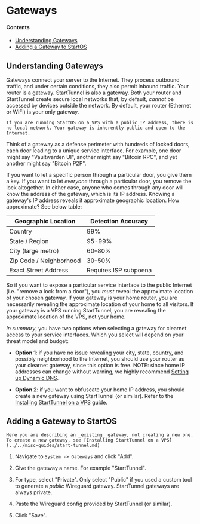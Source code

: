 # Gateways

#### Contents

- [Understanding Gateways](#understanding-gateways)
- [Adding a Gateway to StartOS](#adding-a-gateway-to-startos)

## Understanding Gateways

Gateways connect your server to the Internet. They process outbound traffic, and under certain conditions, they also permit inbound traffic. Your router is a gateway. StartTunnel is also a gateway. Both your router and StartTunnel create secure local networks that, by default, _cannot_ be accessed by devices outside the network. By default, your router (Ethernet or WiFi) is your only gateway.

```admonish note
If you are running StartOS on a VPS with a public IP address, there is no local network. Your gateway is inherently public and open to the Internet.
```

Think of a gateway as a defense perimeter with hundreds of locked doors, each door leading to a unique service interface. For example, one door might say "Vaultwarden UI", another might say "Bitcoin RPC", and yet another might say "Bitcoin P2P".

If you want to let a specific person through a particular door, you give them a key. If you want to let _everyone_ through a particular door, you remove the lock altogether. In either case, anyone who comes through any door will know the address of the gateway, which is its IP address. Knowing a gateway's IP address reveals it approximate geographic location. How approximate? See below table:

| Geographic Location     | Detection Accuracy    |
| ----------------------- | --------------------- |
| Country                 | 99%                   |
| State / Region          | 95-99%                |
| City (large metro)      | 60–80%                |
| Zip Code / Neighborhood | 30–50%                |
| Exact Street Address    | Requires ISP subpoena |

So if you want to expose a particular service interface to the public Internet (i.e. "remove a lock from a door"), you _must_ reveal the approximate location of your chosen gateway. If your gateway is your home router, you are necessarily revealing the approximate location of your home to all visitors. If your gateway is a VPS running StartTunnel, you are revealing the approximate location of the VPS, not your home.

_In summary_, you have two options when selecting a gateway for clearnet access to your service interfaces. Which you select will depend on your threat model and budget:

- **Option 1**: if you have no issue revealing your city, state, country, and possibly neighborhood to the Internet, you should use your router as your clearnet gateway, since this option is free. NOTE: since home IP addresses can change without warning, we highly recommend [Setting up Dynamic DNS](../../misc-guides/dynamic-dns.md).

- **Option 2**: if you want to obfuscate your home IP address, you should create a new gateway using StartTunnel (or similar). Refer to the [Installing StartTunnel on a VPS](../../misc-guides/start-tunnel.md) guide.

## Adding a Gateway to StartOS

```admonish warning title="Important"
Here you are describing an _existing_ gateway, not creating a new one. To create a new gateway, see [Installing StartTunnel on a VPS](../../misc-guides/start-tunnel.md)
```

1. Navigate to `System -> Gateways` and click "Add".

1. Give the gateway a name. For example "StartTunnel".

1. For type, select "Private". Only select "Public" if you used a custom tool to generate a _public_ Wireguard gateway. StartTunnel gateways are always private.

1. Paste the Wireguard config provided by StartTunnel (or similar).

1. Click "Save".
